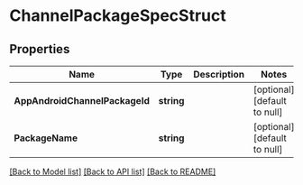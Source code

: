 # ChannelPackageSpecStruct

## Properties
Name | Type | Description | Notes
------------ | ------------- | ------------- | -------------
**AppAndroidChannelPackageId** | **string** |  | [optional] [default to null]
**PackageName** | **string** |  | [optional] [default to null]

[[Back to Model list]](../README.md#documentation-for-models) [[Back to API list]](../README.md#documentation-for-api-endpoints) [[Back to README]](../README.md)



